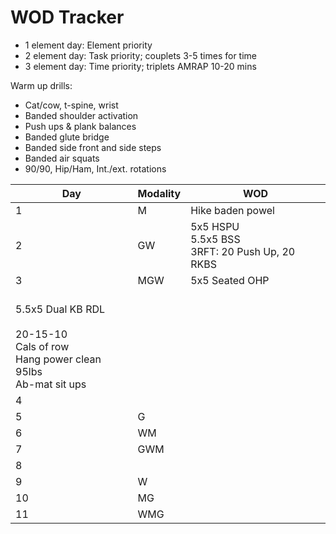 # WOD Tracker

- 1 element day: Element priority
- 2 element day: Task priority; couplets 3-5 times for time
- 3 element day: Time priority; triplets AMRAP 10-20 mins

Warm up drills:
- Cat/cow, t-spine, wrist
- Banded shoulder activation
- Push ups & plank balances
- Banded glute bridge
- Banded side front and side steps
- Banded air squats
- 90/90, Hip/Ham, Int./ext. rotations


| Day | Modality | WOD                                                         |
|-----|----------|-------------------------------------------------------------|
| 1   | M        | Hike baden powel                                            |
| 2   | GW       | 5x5 HSPU<br>5.5x5 BSS<br>3RFT: 20 Push Up, 20 RKBS          |
| 3   | MGW      | 5x5 Seated OHP
<br>5.5x5 Dual KB RDL<br><br>20-15-10<br>Cals of row<br>Hang power clean 95lbs<br>Ab-mat sit ups|
| 4   |          |                                                             |
| 5   | G        |  |
| 6   | WM       |  |
| 7   | GWM      |  |
| 8   |          |  |
| 9   | W        |  |
| 10  | MG       |  |
| 11  | WMG      |  |

